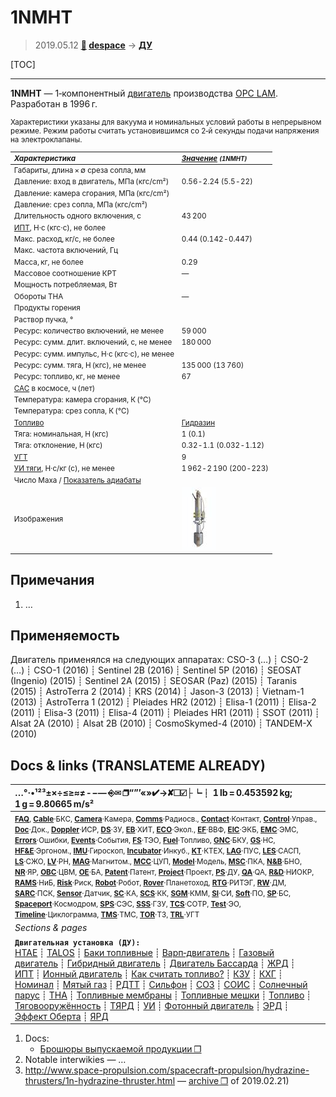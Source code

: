 # 1NMHT
> 2019.05.12 **[🚀](../index/index.md) [despace](index.md)** → **[ДУ](ps.md)**

[TOC]

---

**1NMHT** — 1‑компонентный [двигатель](ps.md) производства [OPC LAM](zz_opc_lam.md). Разработан в 1996 г.

<small>

Характеристики указаны для вакуума и номинальных условий работы в непрерывном режиме. Режим работы считать установившимся со 2‑й секунды подачи напряжения на электроклапаны.

|*Характеристика*|*[Значение](si.md) <small>(1NMHT)</small>*|
|:--|:--|
|Габариты, длина × ∅ среза сопла, мм  |   |
|Давление: вход в двигатель, МПа (кгс/cm²)  | 0.56 ‑ 2.24 (5.5 ‑ 22)  |
|Давление: камера сгорания, МПа (кгс/cm²)  |   |
|Давление: срез сопла, МПа (кгс/cm²)  |   |
|Длительность одного включения, с  | 43 200  |
|[ИПТ](ing.md), Н·с (кгс·с), не более  |   |
|Макс. расход, кг/с, не более  | 0.44 (0.142 ‑ 0.447)  |
|Макс. частота включений, Гц  |   |
|Масса, кг, не более  | 0.29  |
|Массовое соотношение КРТ  |—|
|Мощность потребляемая, Вт  |   |
|Обороты ТНА  |—|
|Продукты горения  |   |
|Раствор пучка, °  |  |
|Ресурс: количество включений, не менее  | 59 000  |
|Ресурс: сумм. длит. включений, c, не менее  | 180 000  |
|Ресурс: сумм. импульс, Н·с (кгс·с), не менее  |   |
|Ресурс: сумм. тяга, Н (кгс), не менее  | 135 000 (13 760)  |
|Ресурс: топливо, кг, не менее  | 67  |
|[САС](lifetime.md) в космосе, ч (лет)  |   |
|Температура: камера сгорания, К (℃)  |   |
|Температура: срез сопла, К (℃)  |   |
|[Топливо](fuel.md)  | [Гидразин](гидразин.md)  |
|Тяга: номинальная, Н (кгс)  | 1 (0.1)  |
|Тяга: отклонение, Н (кгс)  | 0.32 ‑ 1.1 (0.032 ‑ 1.12)  |
|[УГТ](trl.md)| 9  |
|[УИ тяги](isp.md), Н·с/кг (с), не менее  | 1 962 ‑ 2 190 (200 ‑ 223)  |
|Число Маха / [Показатель адиабаты](heat_cr.md)  |  |
|Изображения  | [![](f/ps/1nmht_pic1_thumb.jpg)](f/ps/1nmht_pic1.jpg)  |

</small>



<p style="page-break-after:always"> </p>

## Примечания
   1. …



## Применяемость
Двигатель применялся на следующих аппаратах: CSO-3 (…) ┊ CSO-2 (…) ┊ CSO-1 (2016) ┊ Sentinel 2B (2016) ┊ Sentinel 5P (2016) ┊ SEOSAT (Ingenio) (2015) ┊ Sentinel 2A (2015) ┊ SEOSAR (Paz) (2015) ┊ Taranis (2015) ┊ AstroTerra 2 (2014) ┊ KRS (2014) ┊ Jason-3 (2013) ┊ Vietnam-1 (2013) ┊ AstroTerra 1 (2012) ┊ Pleiades HR2 (2012) ┊ Elisa-1 (2011) ┊ Elisa-2 (2011) ┊ Elisa-3 (2011) ┊ Elisa-4 (2011) ┊ Pleiades HR1 (2011) ┊ SSOT (2011) ┊ Alsat 2A (2010) ┊ Alsat 2B (2010) ┊ CosmoSkymed-4 (2010) ┊ TANDEM-X (2010)



<p style="page-break-after:always"> </p>

## Docs & links (TRANSLATEME ALREADY)
|…°·•¹²³±×÷≤≥≈≠ ‑ −— ⎆✉ ❐“”’«»✔→✘☐☑├┕┆ 1 lb = 0.453592 kg; 1 g = 9.80665 m/s²|
|:--|
|<small>**[FAQ](faq.md)**, **[Cable](cable.md)**·БКС, **[Camera](camera.md)**·Камера, **[Comms](comms.md)**·Радиосв., **[Contact](contact.md)**·Контакт, **[Control](control.md)**·Управ., **[Doc](doc.md)**·Док., **[Doppler](doppler.md)**·ИСР, **[DS](ds.md)**·ЗУ, **[EB](eb.md)**·ХИТ, **[ECO](ecology.md)**·Экол., **[EF](ef.md)**·ВВФ, **[ElC](elc.md)**·ЭКБ, **[EMC](emc.md)**·ЭМС, **[Errors](error.md)**·Ошибки, **[Events](event.md)**·События, **[FS](fs.md)**·ТЭО, **[Fuel](fuel.md)**·Топливо, **[GNC](gnc.md)**·БКУ, **[GS](scs.md)**·НС, **[HF&E](hfe.md)**·Эргоном., **[IMU](imu.md)**·Гироскоп, **[Incubator](incubator.md)**·Инкуб., **[KT](kt.md)**·КТЕХ, **[LAG](lag.md)**·ПУC, **[LES](les.md)**·САСП, **[LS](ls.md)**·СЖО, **[LV](lv.md)**·РН, **[MAG](mag.md)**·Магнитом., **[MCC](mcc.md)**·ЦУП, **[Model](model.md)**·Модель, **[MSC](sc.md)**·ПКА, **[N&B](nnb.md)**·БНО, **[NR](nr.md)**·ЯР, **[OBC](obc.md)**·ЦВМ, **[OE](oe.md)**·БА, **[Patent](патент.md)**·Патент, **[Project](project.md)**·Проект, **[PS](ps.md)**·ДУ, **[QA](quality.md)**·QA, **[R&D](rnd.md)**·НИОКР, **[RAMS](rams.md)**·НиБ, **[Risk](risk.md)**·Риск, **[Robot](robotics.md)**·Робот, **[Rover](rover.md)**·Планетоход, **[RTG](rtg.md)**·РИТЭГ, **[RW](rw.md)**·ДМ, **[SARC](sarc.md)**·ПСК, **[Sensor](sensor.md)**·Датчик, **[SC](sc.md)**·КА, **[SCS](scs.md)**·КК, **[SGM](sgm.md)**·КММ, **[SI](si.md)**·СИ, **[Soft](soft.md)**·ПО, **[SP](sp.md)**·БС, **[Spaceport](spaceport.md)**·Космодром, **[SPS](sps.md)**·СЭС, **[SSS](sss.md)**·ГЗУ, **[TCS](tcs.md)**·СОТР, **[Test](test.md)**·ЭО, **[Timeline](timeline.md)**·Циклограмма, **[TMS](tms.md)**·ТМС, **[TOR](tor.md)**·ТЗ, **[TRL](trl.md)**·УГТ</small>|
|*Sections & pages*|
|**`Двигательная установка (ДУ):`**<br> [HTAE](htae.md) ┊ [TALOS](talos.md) ┊ [Баки топливные](fuel_tank.md) ┊ [Варп‑двигатель](warp_drive.md) ┊ [Газовый двигатель](cgt.md) ┊ [Гибридный двигатель](гбрд.md) ┊ [Двигатель Бассарда](bussard_ramjet.md) ┊ [ЖРД](lpr.md) ┊ [ИПТ](ing.md) ┊ [Ионный двигатель](иод.md) ┊ [Как считать топливо?](si.md) ┊ [КЗУ](cinu.md) ┊ [КХГ](cgs.md) ┊ [Номинал](nominal.md) ┊ [Мятый газ](exhsteam.md) ┊ [РДТТ](spr.md) ┊ [Сильфон](сильфон.md) ┊ [СОЗ](соз.md) ┊ [СОИС](соис.md) ┊ [Солнечный парус](солнечный_парус.md) ┊ [ТНА](turbopump.md) ┊ [Топливные мембраны](топливные_мембраны.md) ┊ [Топливные мешки](топливные_мешки.md) ┊ [Топливо](fuel.md) ┊ [Тяговооружённость](ttwr.md) ┊ [ТЯРД](тярд.md) ┊ [УИ](isp.md) ┊ [Фотонный двигатель](фотонный_двигатель.md) ┊ [ЭРД](epsp.md) ┊ [Эффект Оберта](oberth_eff.md) ┊ [ЯРД](ntr.md) |

   1. Docs:
      - [Брошюры выпускаемой продукции ❐](f/кооперация/o/opc_lam_brochures.7z)
   1. Notable interwikies — …
   1. <http://www.space-propulsion.com/spacecraft-propulsion/hydrazine-thrusters/1n-hydrazine-thruster.html> — [archive ❐](f/ps/1nmht_site.pdf) of 2019.02.21)
